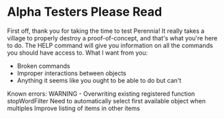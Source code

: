 # Alpha Testers Please Read

First off, thank you for taking the time to test Perennia! It really takes a village to properly destroy a proof-of-concept, and that's what you're here to do. The HELP command will give you information on all the commands you should have access to. What I want from you:

- Broken commands
- Improper interactions between objects
- Anything it seems like you ought to be able to do but can't

Known errors:
WARNING -  Overwriting existing registered function stopWordFilter
Need to automatically select first available object when multiples
Improve listing of items in other items